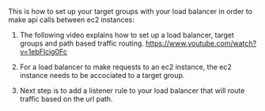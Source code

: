 This is how to set up your target groups with your load balancer in order to make api calls between ec2 instances:

1. The following video explains how to set up a load balancer, target groups and path based traffic routing. https://www.youtube.com/watch?v=1ebFlcig0Fc

2. For a load balancer to make requests to an ec2 instance, the ec2 instance needs to be accociated to a target group.

3. Next step is to add a listener rule to your load balancer that will route traffic based on the url path.

